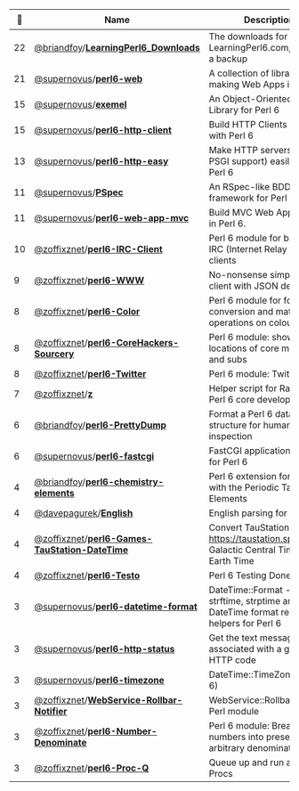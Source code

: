 |:star2: | Name | Description | 🌍|
|---|---|---|---|
|22|[@briandfoy](https://github.com/briandfoy)/[**LearningPerl6_Downloads**](https://github.com/briandfoy/LearningPerl6_Downloads)|The downloads for LearningPerl6.com, here as a backup||
|21|[@supernovus](https://github.com/supernovus)/[**perl6-web**](https://github.com/supernovus/perl6-web)|A collection of libraries for making Web Apps in Perl 6||
|15|[@supernovus](https://github.com/supernovus)/[**exemel**](https://github.com/supernovus/exemel)|An Object-Oriented XML Library for Perl 6||
|15|[@supernovus](https://github.com/supernovus)/[**perl6-http-client**](https://github.com/supernovus/perl6-http-client)|Build HTTP Clients easily with Perl 6||
|13|[@supernovus](https://github.com/supernovus)/[**perl6-http-easy**](https://github.com/supernovus/perl6-http-easy)|Make HTTP servers (with PSGI support) easily with Perl 6||
|11|[@supernovus](https://github.com/supernovus)/[**PSpec**](https://github.com/supernovus/PSpec)|An RSpec-like BDD test framework for Perl 6.|[:arrow_upper_right:](http://huri.net/articles/2010/01/pspec.html)|
|11|[@supernovus](https://github.com/supernovus)/[**perl6-web-app-mvc**](https://github.com/supernovus/perl6-web-app-mvc)|Build MVC Web Applications in Perl 6.||
|10|[@zoffixznet](https://github.com/zoffixznet)/[**perl6-IRC-Client**](https://github.com/zoffixznet/perl6-IRC-Client)|Perl 6 module for building IRC (Internet Relay Chat) clients||
|9|[@zoffixznet](https://github.com/zoffixznet)/[**perl6-WWW**](https://github.com/zoffixznet/perl6-WWW)|No-nonsense simple HTTPS client with JSON decoder||
|8|[@zoffixznet](https://github.com/zoffixznet)/[**perl6-Color**](https://github.com/zoffixznet/perl6-Color)|Perl 6 module for format conversion and math operations on colours||
|8|[@zoffixznet](https://github.com/zoffixznet)/[**perl6-CoreHackers-Sourcery**](https://github.com/zoffixznet/perl6-CoreHackers-Sourcery)|Perl 6 module: show source locations of core methods and subs||
|8|[@zoffixznet](https://github.com/zoffixznet)/[**perl6-Twitter**](https://github.com/zoffixznet/perl6-Twitter)|Perl 6 module: Twitter API||
|7|[@zoffixznet](https://github.com/zoffixznet)/[**z**](https://github.com/zoffixznet/z)|Helper script for Rakudo Perl 6 core development||
|6|[@briandfoy](https://github.com/briandfoy)/[**perl6-PrettyDump**](https://github.com/briandfoy/perl6-PrettyDump)|Format a Perl 6 data structure for human inspection||
|6|[@supernovus](https://github.com/supernovus)/[**perl6-fastcgi**](https://github.com/supernovus/perl6-fastcgi)|FastCGI application library for Perl 6||
|4|[@briandfoy](https://github.com/briandfoy)/[**perl6-chemistry-elements**](https://github.com/briandfoy/perl6-chemistry-elements)|Perl 6 extension for working with the Periodic Table of Elements||
|4|[@davepagurek](https://github.com/davepagurek)/[**English**](https://github.com/davepagurek/English)|English parsing for Perl 6||
|4|[@zoffixznet](https://github.com/zoffixznet)/[**perl6-Games-TauStation-DateTime**](https://github.com/zoffixznet/perl6-Games-TauStation-DateTime)|Convert TauStation's ( https://taustation.space ) Galactic Central Time to Old Earth Time||
|4|[@zoffixznet](https://github.com/zoffixznet)/[**perl6-Testo**](https://github.com/zoffixznet/perl6-Testo)|Perl 6 Testing Done Right||
|3|[@supernovus](https://github.com/supernovus)/[**perl6-datetime-format**](https://github.com/supernovus/perl6-datetime-format)|DateTime::Format -- strftime, strptime and other DateTime format related helpers for Perl 6||
|3|[@supernovus](https://github.com/supernovus)/[**perl6-http-status**](https://github.com/supernovus/perl6-http-status)|Get the text message associated with a given HTTP code||
|3|[@supernovus](https://github.com/supernovus)/[**perl6-timezone**](https://github.com/supernovus/perl6-timezone)|DateTime::TimeZone (Perl 6)||
|3|[@zoffixznet](https://github.com/zoffixznet)/[**WebService-Rollbar-Notifier**](https://github.com/zoffixznet/WebService-Rollbar-Notifier)|WebService::Rollbar::Notifier Perl module||
|3|[@zoffixznet](https://github.com/zoffixznet)/[**perl6-Number-Denominate**](https://github.com/zoffixznet/perl6-Number-Denominate)|Perl 6 module: Break up numbers into preset or arbitrary denominations||
|3|[@zoffixznet](https://github.com/zoffixznet)/[**perl6-Proc-Q**](https://github.com/zoffixznet/perl6-Proc-Q)|Queue up and run a herd of Procs||

